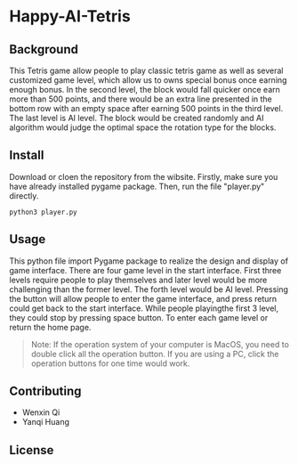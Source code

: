 # Happy-AI-Tetris

## Background

This Tetris game allow people to play classic tetris game as well as several customized game level,
which allow us to owns special bonus once earning enough bonus. In the second level, the block would 
fall quicker once earn more than 500 points, and there would be an extra line presented in the bottom 
row with an empty space after earning 500 points in the third level. The last level is AI level. The
block would be created randomly and AI algorithm would judge the optimal space the rotation type for
the blocks.

## Install

Download or cloen the repository from the wibsite. Firstly, make sure you have already installed pygame package. Then, run the file "player.py" directly.

```
python3 player.py
```

## Usage

This python file import Pygame package to realize the design and display of game interface. There are four
game level in the start interface. First three levels require people to play themselves and later level would
be more challenging than the former level. The forth level would be AI level. Pressing the button will allow 
people to enter the game interface, and press return could get back to the start interface. While people playingthe first 3 level, they could stop by pressing space button. To enter each game level or return the home page.

> Note: If the operation system of your computer is MacOS, you need to double click all the operation button. If you are using a PC, click the operation buttons for one time would work.

## Contributing

- Wenxin Qi
- Yanqi Huang

## License

